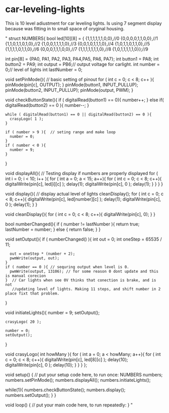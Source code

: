 # car-leveling-lights
This is 10 level adiustment for car leveling lights. Is using 7 segment display because was fitting in to small space of oryginal housing.


"
struct NUMBERS{
  bool led[10][8] = { {1,1,1,1,1,1,0,0},//0
                      {0,0,0,0,1,1,0,0},//1
                      {1,1,0,1,1,0,1,0},//2
                      {1,0,0,1,1,1,1,0},//3
                      {0,0,1,0,1,1,1,0},//4
                      {1,0,1,1,0,1,1,0},//5
                      {1,1,1,1,0,1,1,0},//6
                      {0,0,0,1,1,1,0,0},//7
                      {1,1,1,1,1,1,1,0},//8
                      {1,0,1,1,1,1,1,0}};//9
                      
  int pin[8] = {PA0, PA1, PA2, PA3, PA4,PA5, PA6, PA7};
  int button1 = PA8;
  int button2 = PA9;
  int output = PB6;// output voltage for carlight.
  int number = 0;// level of lights
  int lastNumber = 0;

  void setPinMode(){ // basic setting of pinout
    for ( int c = 0; c < 8; c++ ){
      pinMode(pin[c], OUTPUT);
    }
    pinMode(button1, INPUT_PULLUP);
    pinMode(button2, INPUT_PULLUP);
    pinMode(output, PWM);
  }

  void checkButtonState(){
    if ( digitalRead(button1) == 0){
      number++;
    }
    else if( digitalRead(button2) == 0 ){
      number--;
    }
    
    while ( digitalRead(button1) == 0 || digitalRead(button2) == 0 ){
      crasyLogo( 1 );
    }
    
    if ( number > 9 ){  // seting range and make loop
      number = 0;
    }
    if ( number < 0 ){
      number = 9;
    }
  }

  void displayAll(){  // Testing display if numbers are properly displayed
    for ( int i = 0; i < 10; i++ ){
      for ( int a = 0; a < 15; a++){
        for ( int c = 0; c < 8; c++){
          digitalWrite(pin[c], led[i][c] );
          delay(1);
          digitalWrite(pin[c], 0 );
          delay(1);
        } 
      }
    }
  }
  
  void display(){ // display actual level of lights
    cleanDisplay();
    for ( int c = 0; c < 8; c++){
      digitalWrite(pin[c], led[number][c] );
      delay(1);
      digitalWrite(pin[c], 0 );
      delay(1);
    }
  }

  void cleanDisplay(){
    for ( int c = 0; c < 8; c++){
      digitalWrite(pin[c], 0);
    }
  }

  bool numberChanged(){
    if ( number != lastNumber ){
      return true;
      lastNumber = number;
    }
    else {
      return false;
    }
  }

  void setOutput(){
    if ( numberChanged() ){
      int out = 0;
      int oneStep = 65535 / 11;
      
      out = oneStep * (number + 2);
      pwmWrite(output, out);
    }
    if ( number == 0 ){ // sequring output when level is 0. 
      pwmWrite(output, 13106); // for some reason 0 dont update and this is manual corecion
    }  // Car lights when see 0V thinks that conection is brake, and is not
       //updating level of lights. Making 11 steps, and shift number in 2 place fixt that problem.

  }
  
  void initiateLights(){
    number = 9;
    setOutput();
    
    crasyLogo( 20 );
    
    number = 0;
    setOutput();
  }

  void crasyLogo( int howMany ){
    for ( int a = 0; a < howMany; a++){
        for ( int c = 0; c < 8; c++){
          digitalWrite(pin[c], led[8][c] );
          delay(10);
          digitalWrite(pin[c], 0 );
          delay(10);
        } 
     }
   }
};

void setup() {
  // put your setup code here, to run once:
  NUMBERS numbers;
  numbers.setPinMode();
  numbers.displayAll();
  numbers.initiateLights();

  while(1){
    numbers.checkButtonState();
    numbers.display();
    numbers.setOutput();
  }
}

void loop() {
  // put your main code here, to run repeatedly:
}
"
